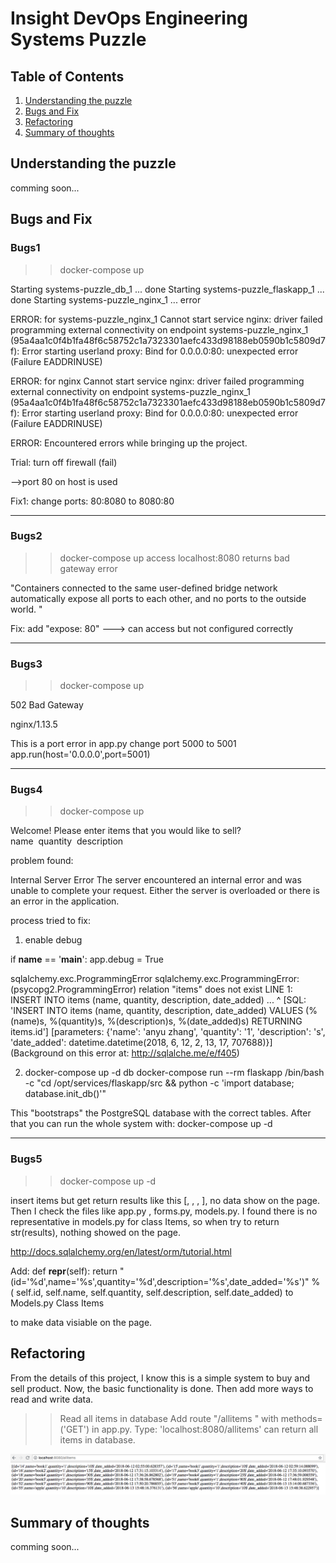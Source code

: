 # Insight DevOps Engineering Systems Puzzle

## Table of Contents
1. [Understanding the puzzle](README.md#understanding-the-puzzle)
2. [Bugs and Fix](README.md#bugs-and-fix)
3. [Refactoring](README.md#refactoring)
4. [Summary of thoughts](README.md#summary-of-thoughts)


## Understanding the puzzle

comming soon...

## Bugs and Fix

### Bugs1
>> docker-compose up

Starting systems-puzzle_db_1 ... done
Starting systems-puzzle_flaskapp_1 ... done
Starting systems-puzzle_nginx_1    ... error

ERROR: for systems-puzzle_nginx_1  Cannot start service nginx: driver failed programming external connectivity on endpoint systems-puzzle_nginx_1 (95a4aa1c0f4b1fa48f6c58752c1a7323301aefc433d98188eb0590b1c5809d7f): Error starting userland proxy: Bind for 0.0.0.0:80: unexpected error (Failure EADDRINUSE)

ERROR: for nginx  Cannot start service nginx: driver failed programming external connectivity on endpoint systems-puzzle_nginx_1 (95a4aa1c0f4b1fa48f6c58752c1a7323301aefc433d98188eb0590b1c5809d7f): Error starting userland proxy: Bind for 0.0.0.0:80: unexpected error (Failure EADDRINUSE)

ERROR: Encountered errors while bringing up the project.

Trial: turn off firewall (fail)

-->port 80 on host is used

Fix1: change ports: 80:8080 to 8080:80

----------------------------------------
### Bugs2

>> docker-compose up
access localhost:8080 returns bad gateway error

"Containers connected to the same user-defined bridge network automatically expose all ports to each other, and no ports to the outside world. "

Fix: add "expose: 80"
---> can access but not configured correctly

----------------------------------------

### Bugs3



>> docker-compose up

502 Bad Gateway

nginx/1.13.5

This is a port error in app.py
change port 5000 to 5001 app.run(host='0.0.0.0',port=5001)

-------------------------------------------------------------
### Bugs4

>> docker-compose up

Welcome!
Please enter items that you would like to sell?
name  quantity  description  

problem found: 

Internal Server Error
The server encountered an internal error and was unable to complete your request. Either the server is overloaded or there is an error in the application.

process  tried to fix:

1. enable debug 

if __name__ == '__main__':
    app.debug = True

sqlalchemy.exc.ProgrammingError
sqlalchemy.exc.ProgrammingError: (psycopg2.ProgrammingError) relation "items" does not exist
LINE 1: INSERT INTO items (name, quantity, description, date_added) ...
                    ^
 [SQL: 'INSERT INTO items (name, quantity, description, date_added) VALUES (%(name)s, %(quantity)s, %(description)s, %(date_added)s) RETURNING items.id'] [parameters: {'name': 'anyu zhang', 'quantity': '1', 'description': 's', 'date_added': datetime.datetime(2018, 6, 12, 2, 13, 17, 707688)}] (Background on this error at: http://sqlalche.me/e/f405)


2. docker-compose up -d db
docker-compose run --rm flaskapp /bin/bash -c "cd /opt/services/flaskapp/src && python -c  'import database; database.init_db()'"

This "bootstraps" the PostgreSQL database with the correct tables. After that you can run the whole system with:
docker-compose up -d


-----------------------------------------------------------------
### Bugs5

>> docker-compose up -d

insert items but get return results like this  [, , , ], no data show on the page.
Then I check the files like app.py , forms.py, models.py.
I found there is no representative in models.py for class Items, so when try to return str(results), nothing showed on the page.

http://docs.sqlalchemy.org/en/latest/orm/tutorial.html

Add:
def __repr__(self):
    	return "(id='%d',name='%s',quantity='%d',description='%s',date_added='%s')" % (
    		self.id, self.name, self.quantity, self.description, self.date_added)
to Models.py Class Items

to make data visiable on the page.


## Refactoring
From the details of this project, I know this is a simple system to buy and sell product.
Now, the basic functionality is done. 
Then add more ways to read and write data.
>> Read all items in database
 Add route "/allitems " with methods=('GET') in app.py. Type: 'localhost:8080/allitems' can return all items in database.

![alt text](https://github.com/anyuz/anyuzhangpuzzle/blob/master/Screen%20Shot%202018-06-13%20at%2011.48.47%20AM.png)


## Summary of thoughts
comming soon...
